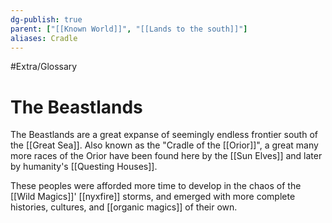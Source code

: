 ```yaml
---
dg-publish: true
parent: ["[[Known World]]", "[[Lands to the south]]"]
aliases: Cradle
---
```

#Extra/Glossary
# The Beastlands

The Beastlands are a great expanse of seemingly endless frontier south of the [[Great Sea]]. Also known as the "Cradle of the [[Orior]]", a great many more races of the Orior have been found here by the [[Sun Elves]] and later by humanity's [[Questing Houses]].

These peoples were afforded more time to develop in the chaos of the [[Wild Magics]]' [[nyxfire]] storms, and emerged with more complete histories, cultures, and [[organic magics]] of their own.
